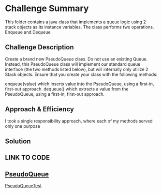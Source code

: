 # Challenge Summary
<!-- Short summary or background information -->
This folder contains a java class that implements a queue logic using 2 stack objects as its instance variables. The class performs two operations. Enqueue and Dequeue

## Challenge Description
<!-- Description of the challenge -->
Create a brand new PseudoQueue class. Do not use an existing Queue. Instead, this PseudoQueue class will implement our standard queue interface (the two methods listed below), but will internally only utilize 2 Stack objects. Ensure that you create your class with the following methods:

enqueue(value) which inserts value into the PseudoQueue, using a first-in, first-out approach.
dequeue() which extracts a value from the PseudoQueue, using a first-in, first-out approach.

## Approach & Efficiency
<!-- What approach did ydou take? Why? What is the Big O space/time for this approach? -->
I took a single responsibility approach, where each of my methods served only one purpose

## Solution
<!-- Embedded whiteboard image -->

## LINK TO CODE
 
[PseudoQueue](https://github.com/wosunkwo/data-structures-and-algorithms/blob/master/code401-challenges/src/main/java/code401/challenges/queueWithStacks/PseudoQueue.java)
-----------------------------------------------------------------------------------------------------
[PseudoQueueTest](https://github.com/wosunkwo/data-structures-and-algorithms/blob/master/code401-challenges/src/test/java/code401/challenges/queueWithStacks/PseudoQueueTest.java)
